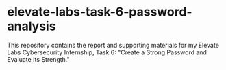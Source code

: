 # elevate-labs-task-6-password-analysis
This repository contains the report and supporting materials for my Elevate Labs Cybersecurity Internship, Task 6: "Create a Strong Password and Evaluate Its Strength."
